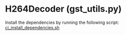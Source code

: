 # H264Decoder (gst_utils.py)
Install the dependencies by running the following script: [ci_install_dependencies.sh](/scripts/ci_install_dependencies.sh)
